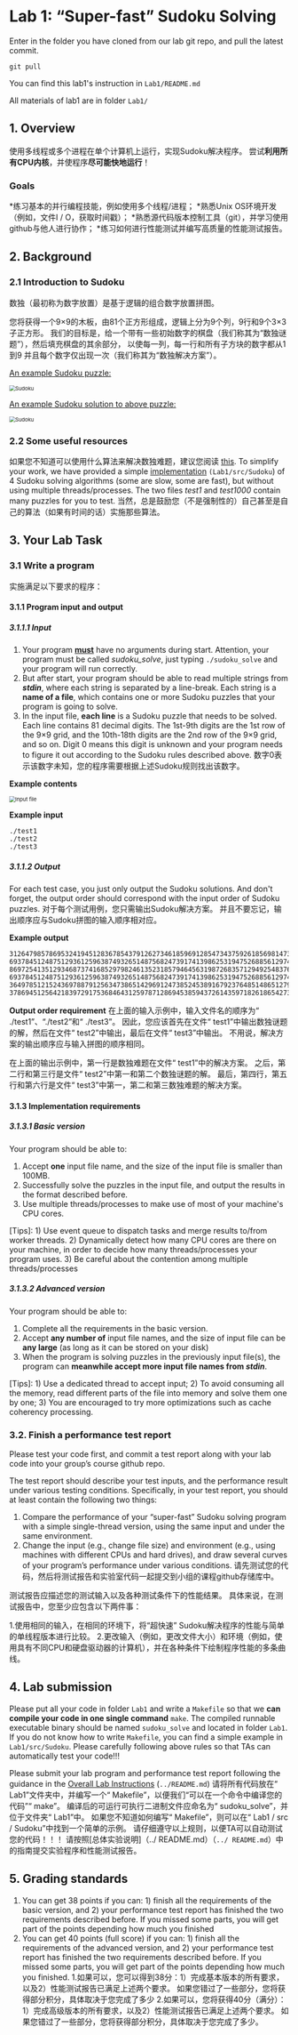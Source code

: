 # Lab 1: “Super-fast” Sudoku Solving

Enter in the folder you have cloned from our lab git repo, and pull the latest commit. 

`git pull`

You can find this lab1's instruction in `Lab1/README.md` 

All materials of lab1 are in folder `Lab1/`

## 1. Overview

使用多线程或多个进程在单个计算机上运行，实现Sudoku解决程序。 尝试**利用所有CPU内核**，并使程序**尽可能快地运行**！

### Goals

*练习基本的并行编程技能，例如使用多个线程/进程；
*熟悉Unix OS环境开发（例如，文件I / O，获取时间戳）；
*熟悉源代码版本控制工具（git），并学习使用github与他人进行协作；
*练习如何进行性能测试并编写高质量的性能测试报告。

## 2. Background

### 2.1 Introduction to Sudoku

数独（最初称为数字放置）是基于逻辑的组合数字放置拼图。

您将获得一个9×9的木板，由81个正方形组成，逻辑上分为9个列，9行和9个3×3子正方形。 
我们的目标是，给一个带有一些初始数字的棋盘（我们称其为“数独谜题”），然后填充棋盘的其余部分，
以使每一列，每一行和所有子方块的数字都从1到9 并且每个数字仅出现一次（我们称其为“数独解决方案”）。


 <u>An example Sudoku puzzle:</u>

<img src="src/Sudoku_puzzle.png" alt="Sudoku" title="Sudoku puzzle" style="zoom:67%;" />

 <u>An example Sudoku solution to above puzzle:</u>

<img src="src/Sudoku_answer.png" alt="Sudoku" title="Sudoku answer" style="zoom:67%;" />

### 2.2 Some useful resources

如果您不知道可以使用什么算法来解决数独难题，建议您阅读 [this](https://rafal.io/posts/solving-sudoku-with-dancing-links.html). To simplify your work, we have provided a simple [implementation](src/Sudoku/) `(Lab1/src/Sudoku`) of 4 Sudoku solving algorithms (some are slow, some are fast), but without using multiple threads/processes. The two files *test1* and *test1000* contain many puzzles for you to test. 
当然，总是鼓励您（不是强制性的）自己甚至是自己的算法（如果有时间的话）实施那些算法。


## 3. Your Lab Task

### 3.1 Write a program 

实施满足以下要求的程序：

#### 3.1.1 Program input and output

##### **3.1.1.1 Input** 

1. Your program **<u>must</u>** have no arguments during start. Attention, your program must be called *sudoku_solve*,  just typing `./sudoku_solve` and your program will run correctly.
2. But after start, your program should be able to read multiple strings from ***stdin***, where each string is separated by a line-break. Each string is a **name of a file**, which contains one or more Sudoku puzzles that your program is going to solve. 
3. In the input file, **each line** is a Sudoku puzzle that needs to be solved. Each line contains 81 decimal digits. The 1st-9th digits are the 1st row of the 9×9 grid, and the 10th-18th digits are the 2nd row of the 9×9 grid, and so on.
 Digit 0 means this digit is unknown and your program needs to figure it out according to the Sudoku rules described above.
 数字0表示该数字未知，您的程序需要根据上述Sudoku规则找出该数字。
 
**Example contents**

<img src="src/Input_file.png" alt="Input file" title="Input file" style="zoom:67%;" />

**Example input**

```
./test1 
./test2
./test3
```

##### 3.1.1.2 Output

For each test case, you just only output the Sudoku solutions. And don't forget, the output order should correspond with the input order of Sudoku puzzles.
对于每个测试用例，您只需输出Sudoku解决方案。 并且不要忘记，输出顺序应与Sudoku拼图的输入顺序相对应。

**Example output**

```
312647985786953241945128367854379126273461859691285473437592618569814732128736594
693784512487512936125963874932651487568247391741398625319475268856129743274836159 
869725413512934687374168529798246135231857946456319872683571294925483761147692358
693784512487512936125963874932651487568247391741398625319475268856129743274836159
364978512152436978879125634738651429691247385245389167923764851486512793517893246
378694512564218397291753684643125978712869453859437261435971826186542739927386145
```

**Output order requirement**
在上面的输入示例中，输入文件名的顺序为“ ./test1”、“./test2”和“ ./test3”。 
因此，您应该首先在文件“ test1”中输出数独谜题的解，然后在文件“ test2”中输出，最后在文件“ test3”中输出。 
不用说，解决方案的输出顺序应与输入拼图的顺序相同。

在上面的输出示例中，第一行是数独难题在文件“ test1”中的解决方案。 
之后，第二行和第三行是文件“ test2”中第一和第二个数独谜题的解。 
最后，第四行，第五行和第六行是文件“ test3”中第一，第二和第三数独难题的解决方案。


#### 3.1.3 Implementation requirements 

##### 3.1.3.1 Basic version

Your program should be able to: 

1. Accept **one** input file name, and the size of the input file is smaller than 100MB. 
2. Successfully solve the puzzles in the input file, and output the results in the format described before.
3. Use multiple threads/processes to make use of most of your machine's CPU cores.

\[Tips\]: 1) Use event queue to dispatch tasks and merge results to/from worker threads. 2) Dynamically detect how many CPU cores are there on your machine, in order to decide how many threads/processes your program uses. 3) Be careful about the contention among multiple threads/processes

##### 3.1.3.2 Advanced version

Your program should be able to: 

1. Complete all the requirements in the basic version.
2. Accept **any number of** input file names, and the size of input file can be **any large** (as long as it can be stored on your disk)
3. When the program is solving puzzles in the previously input file(s), the program can **meanwhile accept more input file names from *stdin***.

\[Tips\]: 1) Use a dedicated thread to accept input; 2) To avoid consuming all the memory, read different parts of the file into memory and solve them one by one; 3) You are encouraged to try more optimizations such as cache coherency processing.

### 3.2. Finish a performance test report

Please test your code first, and commit a test report along with your lab code into your group’s course github repo. 

The test report should describe your test inputs, and the performance result under various testing conditions. Specifically, in your test report, you should at least contain the following two things:

1. Compare the performance of your “super-fast” Sudoku solving program with a simple single-thread version, using the same input and under the same environment.
2. Change the input (e.g., change file size) and environment (e.g., using machines with different CPUs and hard drives), and draw several curves of your program’s performance under various conditions.
请先测试您的代码，然后将测试报告和实验室代码一起提交到小组的课程github存储库中。

测试报告应描述您的测试输入以及各种测试条件下的性能结果。 具体来说，在测试报告中，您至少应包含以下两件事：

1.使用相同的输入，在相同的环境下，将“超快速” Sudoku解决程序的性能与简单的单线程版本进行比较。
2.更改输入（例如，更改文件大小）和环境（例如，使用具有不同CPU和硬盘驱动器的计算机），并在各种条件下绘制程序性能的多条曲线。
## 4. Lab submission

Please put all your code in folder `Lab1` and write a `Makefile` so that we **can compile your code in one single command** `make`. The compiled runnable executable binary should be named `sudoku_solve` and located in folder `Lab1`. If you do not know how to write `Makefile`, you can find a simple example in `Lab1/src/Sudoku`. Please carefully following above rules so that TAs can automatically test your code!!!

Please submit your lab program and performance test report following the guidance in the [Overall Lab Instructions](../README.md) (`../README.md`)
请将所有代码放在“ Lab1”文件夹中，并编写一个“ Makefile”，以便我们“可以在一个命令中编译您的代码”“ make”。
编译后的可运行可执行二进制文件应命名为“ sudoku_solve”，并位于文件夹“ Lab1”中。 
如果您不知道如何编写“ Makefile”，则可以在“ Lab1 / src / Sudoku”中找到一个简单的示例。 
请仔细遵守以上规则，以便TA可以自动测试您的代码！！！
请按照[总体实验说明]（../ README.md）（`../ README.md`）中的指南提交实验程序和性能测试报告。
## 5. Grading standards

1. You can get 38 points if you can: 1) finish all the requirements of the basic version, and 2) your performance test report has finished the two requirements described before. If you missed some parts, you will get part of the points depending how much you finished
2. You can get 40 points (full score) if you can: 1) finish all the requirements of the advanced version, and 2) your performance test report has finished the two requirements described before. If you missed some parts, you will get part of the points depending how much you finished.
1.如果可以，您可以得到38分：1）完成基本版本的所有要求，以及2）性能测试报告已满足上述两个要求。 如果您错过了一些部分，您将获得部分积分，具体取决于您完成了多少
2.如果可以，您将获得40分（满分）：1）完成高级版本的所有要求，以及2）性能测试报告已满足上述两个要求。 如果您错过了一些部分，您将获得部分积分，具体取决于您完成了多少。
